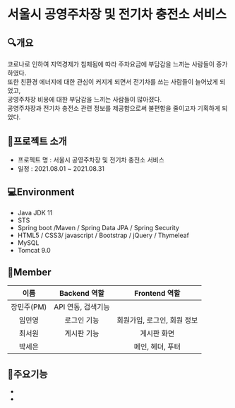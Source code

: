 # 서울시 공영주차장 및 전기차 충전소 서비스 

## :mag:개요
코로나로 인하여 지역경제가 침체됨에 따라 주차요금에 부담감을 느끼는 사람들이 증가하였다.   
또한  친환경 에너지에 대한 관심이 커지게 되면서 전기차를 쓰는 사람들이 늘어났게 되었고,   
공영주차장 비용에 대한 부담감을 느끼는 사람들이 많아졌다.   
공영주차장과 전기차 충전소 관련 정보를 제공함으로써 불편함을 줄이고자 기획하게 되었다.   

## :taxi:프로젝트 소개
* 프로젝트 명 : 서울시 공영주차장 및 전기차 충전소 서비스
* 일정 : 2021.08.01 ~ 2021.08.31

## :computer:Environment
* Java JDK 11
* STS
* Spring boot /Maven / Spring Data JPA / Spring Security
* HTML5 / CSS3/ javascript / Bootstrap / jQuery / Thymeleaf
* MySQL
* Tomcat 9.0


## :couple:Member
|이름|Backend 역할|Frontend 역할|
|:---:|:---:|:---:|
|장민주(PM)|API 연동, 검색기능||
|임민영|로그인 기능|회원가입, 로그인, 회원 정보|
|최서원|게시판 기능|게시판 화면|
|박세은||메인, 헤더, 푸터|

## :page_facing_up:주요기능
*
*
